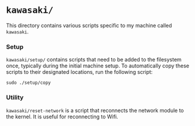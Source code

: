# `kawasaki/`

This directory contains various scripts specific to my machine called `kawasaki`.

### Setup

`kawasaki/setup/` contains scripts that need to be added to the filesystem once, typically during the initial machine setup. To automatically copy these scripts to their designated locations, run the following script:

```
sudo ./setup/copy
```

### Utility

`kawasaki/reset-network` is a script that reconnects the network module to the kernel. It is useful for reconnecting to Wifi.
